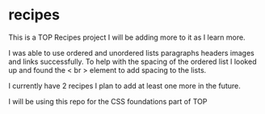 # recipes
This is a TOP Recipes project I will be adding more to it as I learn more.

I was able to use ordered and unordered lists paragraphs headers images and links successfully.
To help with the spacing of the ordered list I looked up and found the < br > element to add spacing to the lists.

I currently have 2 recipes I plan to add at least one more in the future. 

I will be using this repo for the CSS foundations part of TOP
